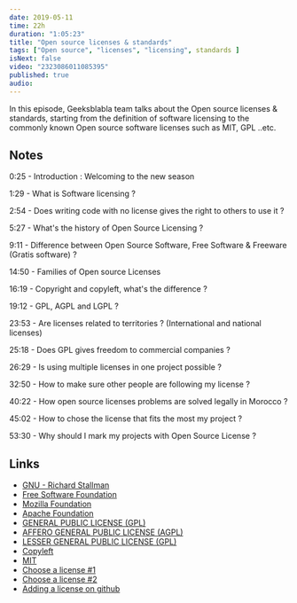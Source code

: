 ```yaml
---
date: 2019-05-11
time: 22h
duration: "1:05:23"
title: "Open source licenses & standards"
tags: ["Open source", "licenses", "licensing", standards ]
isNext: false
video: "2323086011085395"
published: true
audio:
---
```


In this episode, Geeksblabla team talks about the Open source licenses & standards, starting from the definition of software licensing to the commonly known Open source software licenses such as MIT, GPL ..etc.

## Notes

0:25 - Introduction : Welcoming to the new season

1:29 - What is Software licensing ?

2:54 - Does writing code with no license gives the right to others to use it ?

5:27 - What's the history of Open Source Licensing ?

9:11 - Difference between Open Source Software, Free Software & Freeware (Gratis software) ?

14:50 - Families of Open source Licenses

16:19 - Copyright and copyleft, what's the difference ?

19:12 - GPL, AGPL and LGPL ?

23:53 - Are licenses related to territories ? (International and national licenses)

25:18 - Does GPL gives freedom to commercial companies ?

26:29 - Is using multiple licenses in one project possible ?

32:50 - How to make sure other people are following my license ?

40:22 - How open source licenses problems are solved legally in Morocco ?

45:02 - How to chose the license that fits the most my project ?

53:30 - Why should I mark my projects with Open Source License ?

## Links

- [GNU - Richard Stallman](https://en.wikipedia.org/wiki/GNU_Project)
- [Free Software Foundation](https://www.fsf.org/)
- [Mozilla Foundation](https://foundation.mozilla.org/fr/)
- [Apache Foundation](https://www.apache.org/)
- [GENERAL PUBLIC LICENSE (GPL)](https://www.gnu.org/licenses/gpl-3.0.en.html)
- [AFFERO GENERAL PUBLIC LICENSE (AGPL)](https://www.gnu.org/licenses/agpl-3.0.en.html)
- [LESSER GENERAL PUBLIC LICENSE (GPL)](https://www.gnu.org/licenses/lgpl-3.0.en.html)
- [Copyleft](https://www.copyleft.org/)
- [MIT](https://en.wikipedia.org/wiki/Free_Software_Foundation)
- [Choose a license #1](https://ufal.github.io/public-license-selector/)
- [Choose a license #2](https://choosealicense.com/)
- [Adding a license on github](https://help.github.com/en/articles/adding-a-license-to-a-repository)
